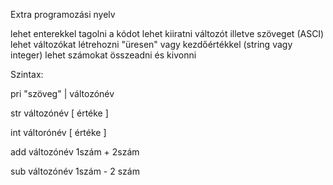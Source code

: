 Extra programozási nyelv

lehet enterekkel tagolni a kódot
lehet kiiratni változót illetve szöveget (ASCI)
lehet változókat létrehozni "üresen" vagy kezdőértékkel (string vagy integer)
lehet számokat összeadni és kivonni


Szintax:

pri "szöveg" | változónév

str változónév [ értéke ]

int váltorónév [ értéke ]

add változónév 1szám + 2szám

sub változónév 1szám - 2 szám
